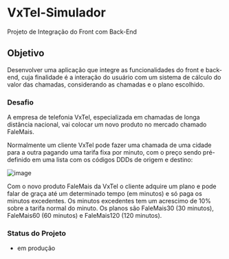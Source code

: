 # VxTel-Simulador
 Projeto de Integração do Front com Back-End

 ## Objetivo
 Desenvolver uma aplicação que integre as funcionalidades do front e back-end, cuja finalidade é a interação do usuário com um sistema de cálculo do valor das chamadas, considerando as chamadas e o plano escolhido. 

 ### Desafio
 A empresa de telefonia VxTel, especializada em chamadas de longa distância nacional, vai colocar um novo produto no mercado chamado FaleMais.

 Normalmente um cliente VxTel pode fazer uma chamada de uma cidade para a outra pagando uma tarifa fixa por minuto, com o preço sendo pré-definido em uma lista com os códigos DDDs de origem e destino: 
 
 ![image](https://user-images.githubusercontent.com/84058710/124700203-b1074f00-dec2-11eb-946b-7a106bec57af.png)
  
 Com o novo produto FaleMais da VxTel o cliente adquire um plano e pode falar de graça até um determinado tempo (em minutos) e só paga os minutos excedentes. Os minutos excedentes tem um acrescimo de 10% sobre a tarifa normal do minuto. Os planos são FaleMais30 (30 minutos), FaleMais60 (60 minutos) e FaleMais120 (120 minutos). 
 
 ### Status do Projeto
 - em produção
